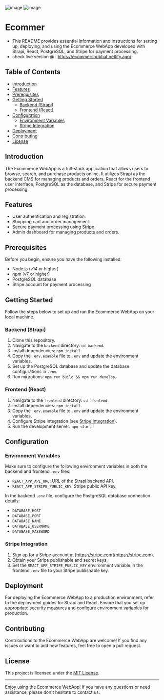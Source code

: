 ![image](https://github.com/shubhatRashid/Ecommer/assets/106548827/821ba8dc-4a59-4839-b3f1-5041c4d105a5)
![image](https://github.com/shubhatRashid/Ecommer/assets/106548827/bd73a544-1b59-478c-ad7f-fd2ed28c6b02)




# Ecommer
* This README provides essential information and instructions for setting up, deploying, and using the Ecommerce WebApp developed with Strapi, React, PostgreSQL, and Stripe for payment processing.
* check live version @ : https://ecommershubhat.netlify.app/

## Table of Contents

- [Introduction](#introduction)
- [Features](#features)
- [Prerequisites](#prerequisites)
- [Getting Started](#getting-started)
  - [Backend (Strapi)](#backend-strapi)
  - [Frontend (React)](#frontend-react)
- [Configuration](#configuration)
  - [Environment Variables](#environment-variables)
  - [Stripe Integration](#stripe-integration)
- [Deployment](#deployment)
- [Contributing](#contributing)
- [License](#license)

## Introduction

The Ecommerce WebApp is a full-stack application that allows users to browse, search, and purchase products online. It utilizes Strapi as the backend CMS for managing products and orders, React for the frontend user interface, PostgreSQL as the database, and Stripe for secure payment processing.

## Features

- User authentication and registration.
- Shopping cart and order management.
- Secure payment processing using Stripe.
- Admin dashboard for managing products and orders.

## Prerequisites

Before you begin, ensure you have the following installed:

- Node.js (v14 or higher)
- npm (v7 or higher)
- PostgreSQL database
- Stripe account for payment processing

## Getting Started

Follow the steps below to set up and run the Ecommerce WebApp on your local machine.

### Backend (Strapi)

1. Clone this repository.
2. Navigate to the `backend` directory: `cd backend`.
3. Install dependencies: `npm install`.
4. Copy the `.env.example` file to `.env` and update the environment variables.
5. Set up the PostgreSQL database and update the database configurations in `.env`.
6. Run migrations: `npm run build && npm run develop`.

### Frontend (React)

1. Navigate to the `frontend` directory: `cd frontend`.
2. Install dependencies: `npm install`.
3. Copy the `.env.example` file to `.env` and update the environment variables.
4. Configure Stripe integration (see [Stripe Integration](#stripe-integration)).
5. Run the development server: `npm start`.

## Configuration

### Environment Variables

Make sure to configure the following environment variables in both the backend and frontend `.env` files:

- `REACT_APP_API_URL`: URL of the Strapi backend API.
- `REACT_APP_STRIPE_PUBLIC_KEY`: Stripe public API key.

In the backend `.env` file, configure the PostgreSQL database connection details:

- `DATABASE_HOST`
- `DATABASE_PORT`
- `DATABASE_NAME`
- `DATABASE_USERNAME`
- `DATABASE_PASSWORD`

### Stripe Integration

1. Sign up for a Stripe account at [https://stripe.com](https://stripe.com).
2. Obtain your Stripe publishable and secret keys.
3. Set the `REACT_APP_STRIPE_PUBLIC_KEY` environment variable in the frontend `.env` file to your Stripe publishable key.

## Deployment

For deploying the Ecommerce WebApp to a production environment, refer to the deployment guides for Strapi and React. Ensure that you set up appropriate security measures and configure environment variables for production.

## Contributing

Contributions to the Ecommerce WebApp are welcome! If you find any issues or want to add new features, feel free to open a pull request.

## License

This project is licensed under the [MIT License](LICENSE).

---

Enjoy using the Ecommerce WebApp! If you have any questions or need assistance, please don't hesitate to contact us.
